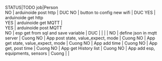 STATUS|TODO job|Person								
NO 	| arduinoide				post	http						|	DUC
NO	| button to config new wifi									|	DUC
YES	| arduinoide  				get	http		
YES	| arduinoide  				get	MQTT						|		
YES	| arduinoide  				post    MQTT	
NO	| esp get from sql and save variable								|	DUC
|
|
|
|
NO | define json in mqtt server            | Cuong
NO | App post state, value_expect, mode    | Cuong
NO | App get state, value_expect, mode     | Cuong
NO | App add time                          | Cuong
NO | App get, post time                    | Cuong
NO | App get History list                  | Cuong
NO | App add esp, equipments, sensors      | Cuong
|
|